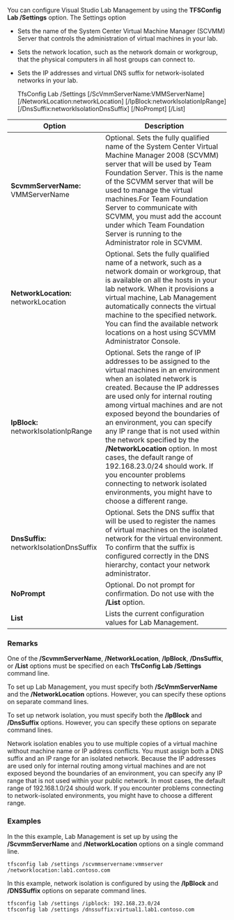 You can configure Visual Studio Lab Management by using the **TFSConfig Lab /Settings** option. The Settings option

-   Sets the name of the System Center Virtual Machine Manager (SCVMM) Server that controls the administration of virtual machines in your lab.

-   Sets the network location, such as the network domain or workgroup, that the physical computers in all host groups can connect to.

-   Sets the IP addresses and virtual DNS suffix for network-isolated networks in your lab.

	TfsConfig Lab 
	/Settings
	       [/ScVmmServerName:VMMServerName]
	       [/NetworkLocation:networkLocation]
	       [/IpBlock:networkIsolationIpRange]
	       [/DnsSuffix:networkIsolationDnsSuffix] 
	       [/NoPrompt]
	       [/List]

|Option|Description|
|---|---|
|**ScvmmServerName:** VMMServerName|Optional. Sets the fully qualified name of the System Center Virtual Machine Manager 2008 (SCVMM) server that will be used by Team Foundation Server. This is the name of the SCVMM server that will be used to manage the virtual machines.For Team Foundation Server to communicate with SCVMM, you must add the account under which Team Foundation Server is running to the Administrator role in SCVMM.|
|**NetworkLocation:** networkLocation|Optional. Sets the fully qualified name of a network, such as a network domain or workgroup, that is available on all the hosts in your lab network. When it provisions a virtual machine, Lab Management automatically connects the virtual machine to the specified network. You can find the available network locations on a host using SCVMM Administrator Console. |
|**IpBlock:** networkIsolationIpRange|Optional. Sets the range of IP addresses to be assigned to the virtual machines in an environment when an isolated network is created. Because the IP addresses are used only for internal routing among virtual machines and are not exposed beyond the boundaries of an environment, you can specify any IP range that is not used within the network specified by the **/NetworkLocation** option. In most cases, the default range of 192.168.23.0/24 should work. If you encounter problems connecting to network isolated environments, you might have to choose a different range.|
|**DnsSuffix:** networkIsolationDnsSuffix|Optional. Sets the DNS suffix that will be used to register the names of virtual machines on the isolated network for the virtual environment. To confirm that the suffix is configured correctly in the DNS hierarchy, contact your network administrator.|
|**NoPrompt**|Optional. Do not prompt for confirmation. Do not use with the **/List** option.|
|**List**|Lists the current configuration values for Lab Management.|

### Remarks

One of the **/ScvmmServerName**, **/NetworkLocation**, **/IpBlock**, **/DnsSuffix**, or **/List** options must be specified on each **TfsConfig Lab /Settings** command line.

To set up Lab Management, you must specify both **/ScVmmServerName** and the **/NetworkLocation** options. However, you can specify these options on separate command lines.

To set up network isolation, you must specify both the **/IpBlock** and **/DnsSuffix** options. However, you can specify these options on separate command lines.

Network isolation enables you to use multiple copies of a virtual machine without machine name or IP address conflicts.
You must assign both a DNS suffix and an IP range for an isolated network.
Because the IP addresses are used only for internal routing among virtual machines and are not exposed beyond the boundaries of an environment,
you can specify any IP range that is not used within your public network. In most cases, the default range of 192.168.1.0/24 should work.
If you encounter problems connecting to network-isolated environments, you might have to choose a different range.

### Examples

In the this example, Lab Management is set up by using the **/ScvmmServerName** and **/NetworkLocation** options on a single command line.

    tfsconfig lab /settings /scvmmservername:vmmserver /networklocation:lab1.contoso.com

In this example, network isolation is configured by using the **/IpBlock** and **/DNSSuffix** options on separate command lines.

    tfsconfig lab /settings /ipblock: 192.168.23.0/24
    tfsconfig lab /settings /dnssuffix:virtual1.lab1.contoso.com
